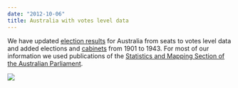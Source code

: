 ```yaml
---
date: "2012-10-06"
title: Australia with votes level data
---
```


We have updated [election results]( 
http://dev.parlgov.org/data/aus/election-parliament/) for Australia from 
seats to votes level data and added elections and [cabinets](http://dev.parlgov.org/data/aus/cabinet-party/) from 1901 to 1943. For most of our information we used publications of the 
[Statistics and Mapping Section of the Australian Parliament]( 
http://www.aph.gov.au/About_Parliament/Parliamentary_Departments/Parliamentary_Library/).

![](/images/parliament-germany.jpg)
